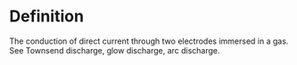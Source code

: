 # Definition

The conduction of direct current through two electrodes immersed in a
gas. See Townsend discharge, glow discharge, arc discharge.
